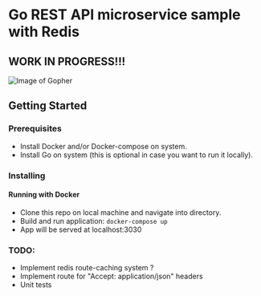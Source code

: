 # Go REST API microservice sample with Redis
## WORK IN PROGRESS!!!
![Image of Gopher](https://cdn-images-1.medium.com/max/500/1*vHUiXvBE0p0fLRwFHZuAYw.gif)

## Getting Started

### Prerequisites

- Install Docker and/or Docker-compose on system.
- Install Go on system (this is optional in case you want to run it locally).

### Installing

#### Running with Docker

- Clone this repo on local machine and navigate into directory.
- Build and run application: ```docker-compose up```
- App will be served at localhost:3030

### TODO:
- Implement redis route-caching system ?
- Implement route for "Accept: application/json" headers
- Unit tests
